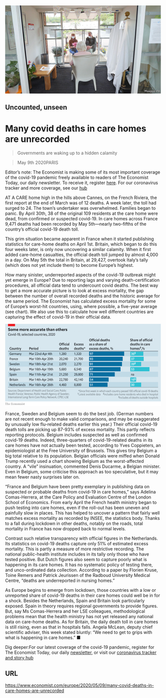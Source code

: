 ![](./images/20200509_EUP004_0.jpg)

## Uncounted, unseen

# Many covid deaths in care homes are unrecorded

> Governments are waking up to a hidden calamity

> May 9th 2020PARIS

Editor’s note: The Economist is making some of its most important coverage of the covid-19 pandemic freely available to readers of The Economist Today, our daily newsletter. To receive it, register [here](https://www.economist.com//newslettersignup). For our coronavirus tracker and more coverage, see our [hub](https://www.economist.com//coronavirus)

AT A CARE home high in the hills above Cannes, on the French Riviera, the first report at the end of March was of 12 deaths. A week later, the toll had surged to 24. The town’s undertaker was overwhelmed. Families began to panic. By April 30th, 38 of the original 109 residents at the care home were dead, from confirmed or suspected covid-19. In care homes across France 9,471 deaths had been recorded by May 5th—nearly two-fifths of the country’s official covid-19 death toll.

This grim situation became apparent in France when it started publishing statistics for care-home deaths on April 1st. Britain, which began to do this four weeks later, is only now uncovering a similar calamity. When it first added care-home casualties, the official death toll jumped by almost 4,000 in a day. On May 5th the total in Britain, at 29,427, overtook Italy’s tally (which does not yet include them) to become Europe’s highest.

How many sinister, underreported aspects of the covid-19 outbreak might yet emerge in Europe? Due to reporting lags and varying death-certification procedures, all official data tend to undercount covid deaths. The best way to get a more accurate picture is to look at excess mortality, the gap between the number of overall recorded deaths and the historic average for the same period. The Economist has calculated excess mortality for some of Europe’s worst-hit countries, using, where possible, a five-year average (see chart). We also use this to calculate how well different countries are capturing the effect of covid-19 in their official data.

![](./images/20200509_EUC504.png)

France, Sweden and Belgium seem to do the best job. (German numbers are not recent enough to make valid comparisons, and may be exaggerated by unusually low flu-related deaths earlier this year.) Their official covid-19 death tolls are picking up 87-93% of excess mortality. This partly reflects reporting protocols. Belgium includes suspected as well as confirmed covid-19 deaths. Indeed, three-quarters of covid-19-related deaths in its care homes have not actually been tested, according to Yves Coppieters, an epidemiologist at the Free University of Brussels. This gives tiny Belgium a big total relative to its population. Belgian officials were miffed when Donald Trump recently used a chart showing Belgium as the worst-affected country. A “vile” insinuation, commented Denis Ducarme, a Belgian minister. Even in Belgium, some criticise this approach as too speculative, but it may mean fewer nasty surprises later on.

“France and Belgium have been pretty exemplary in publishing data on suspected or probable deaths from covid-19 in care homes,” says Adelina Comas-Herrera, at the Care Policy and Evaluation Centre of the London School of Economics. From early April the French health ministry began to push testing into care homes, even if the roll-out has been uneven and painfully slow in places. This has helped to uncover a pattern that fairly well matches excess mortality as recorded by INSEE, the statistics body. Thanks to a fall during lockdown in other deaths, notably on the roads, total mortality in France has now dropped back to normal levels.

Contrast such relative transparency with official figures in the Netherlands. Its statistics on covid-19 deaths capture only 51% of estimated excess mortality. This is partly a measure of more restrictive recording. The national public-health institute includes in its tally only those who have tested positive. But Dutch figures also seem to capture poorly what is happening in its care homes. It has no systematic policy of testing there, and unco-ordinated data collection. According to a paper by Florien Kruse, Toine Remers and Patrick Jeurissen of the Radboud University Medical Centre, “deaths are underreported in nursing homes.”

As Europe begins to emerge from lockdown, those countries with a low or unreported share of covid-19 deaths in their care homes could well be in for a shock. Besides the Netherlands, Spain and Britain look particularly exposed. Spain in theory requires regional governments to provide figures. But, say Ms Comas-Herrera and her LSE colleagues, methodological problems mean that the health ministry has not yet released any national data on care-home deaths. As for Britain, the daily death toll in care homes is still rising, even as that in hospitals falls. Angela McLean, deputy chief scientific adviser, this week stated bluntly: “We need to get to grips with what is happening in care homes.” ■

Dig deeper:For our latest coverage of the covid-19 pandemic, register for The Economist Today, our daily [newsletter](https://www.economist.com//newslettersignup), or visit our [coronavirus tracker and story hub](https://www.economist.com//coronavirus)

## URL

https://www.economist.com/europe/2020/05/09/many-covid-deaths-in-care-homes-are-unrecorded
